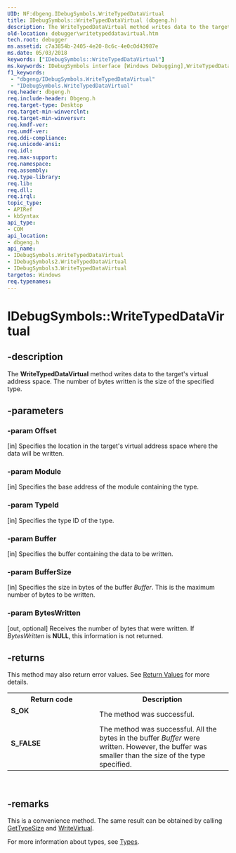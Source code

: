 ```yaml
---
UID: NF:dbgeng.IDebugSymbols.WriteTypedDataVirtual
title: IDebugSymbols::WriteTypedDataVirtual (dbgeng.h)
description: The WriteTypedDataVirtual method writes data to the target's virtual address space. The number of bytes written is the size of the specified type.
old-location: debugger\writetypeddatavirtual.htm
tech.root: debugger
ms.assetid: c7a3854b-2405-4e20-8c6c-4e0c0d43987e
ms.date: 05/03/2018
keywords: ["IDebugSymbols::WriteTypedDataVirtual"]
ms.keywords: IDebugSymbols interface [Windows Debugging],WriteTypedDataVirtual method, IDebugSymbols.WriteTypedDataVirtual, IDebugSymbols2 interface [Windows Debugging],WriteTypedDataVirtual method, IDebugSymbols2::WriteTypedDataVirtual, IDebugSymbols3 interface [Windows Debugging],WriteTypedDataVirtual method, IDebugSymbols3::WriteTypedDataVirtual, IDebugSymbols::WriteTypedDataVirtual, IDebugSymbols_51186c12-dc2b-4906-a8fa-9e0f4a960135.xml, WriteTypedDataVirtual, WriteTypedDataVirtual method [Windows Debugging], WriteTypedDataVirtual method [Windows Debugging],IDebugSymbols interface, WriteTypedDataVirtual method [Windows Debugging],IDebugSymbols2 interface, WriteTypedDataVirtual method [Windows Debugging],IDebugSymbols3 interface, dbgeng/IDebugSymbols2::WriteTypedDataVirtual, dbgeng/IDebugSymbols3::WriteTypedDataVirtual, dbgeng/IDebugSymbols::WriteTypedDataVirtual, debugger.writetypeddatavirtual
f1_keywords:
 - "dbgeng/IDebugSymbols.WriteTypedDataVirtual"
 - "IDebugSymbols.WriteTypedDataVirtual"
req.header: dbgeng.h
req.include-header: Dbgeng.h
req.target-type: Desktop
req.target-min-winverclnt: 
req.target-min-winversvr: 
req.kmdf-ver: 
req.umdf-ver: 
req.ddi-compliance: 
req.unicode-ansi: 
req.idl: 
req.max-support: 
req.namespace: 
req.assembly: 
req.type-library: 
req.lib: 
req.dll: 
req.irql: 
topic_type:
- APIRef
- kbSyntax
api_type:
- COM
api_location:
- dbgeng.h
api_name:
- IDebugSymbols.WriteTypedDataVirtual
- IDebugSymbols2.WriteTypedDataVirtual
- IDebugSymbols3.WriteTypedDataVirtual
targetos: Windows
req.typenames: 
---
```


# IDebugSymbols::WriteTypedDataVirtual


## -description


The <b>WriteTypedDataVirtual</b> method writes data to the target's virtual address space.  The number of bytes written is the size of the specified type.


## -parameters




### -param Offset 
[in]
Specifies the location in the target's virtual address space where the data will be written.


### -param Module 
[in]
Specifies the base address of the module containing the type.


### -param TypeId 
[in]
Specifies the type ID of the type.


### -param Buffer 
[in]
Specifies the buffer containing the data to be written.


### -param BufferSize 
[in]
Specifies the size in bytes of the buffer <i>Buffer</i>.  This is the maximum number of bytes to be written.


### -param BytesWritten 
[out, optional]
Receives the number of bytes that were written.  If <i>BytesWritten</i> is <b>NULL</b>, this information is not returned.


## -returns



This method may also return error values.  See <a href="https://docs.microsoft.com/windows-hardware/drivers/debugger/hresult-values">Return Values</a> for more details.

<table>
<tr>
<th>Return code</th>
<th>Description</th>
</tr>
<tr>
<td width="40%">
<dl>
<dt><b>S_OK</b></dt>
</dl>
</td>
<td width="60%">
The method was successful.

</td>
</tr>
<tr>
<td width="40%">
<dl>
<dt><b>S_FALSE</b></dt>
</dl>
</td>
<td width="60%">
The method was successful.  All the bytes in the buffer <i>Buffer</i> were written.  However, the buffer was smaller than the size of the type specified. 

</td>
</tr>
</table>
 




## -remarks



This is a convenience method.  The same result can be obtained by calling <a href="https://docs.microsoft.com/windows-hardware/drivers/ddi/dbgeng/nf-dbgeng-idebugsymbols3-gettypesize">GetTypeSize</a> and <a href="https://docs.microsoft.com/windows-hardware/drivers/ddi/dbgeng/nf-dbgeng-idebugdataspaces4-writevirtual">WriteVirtual</a>.

For more information about types, see <a href="https://docs.microsoft.com/windows-hardware/drivers/debugger/types">Types</a>.



